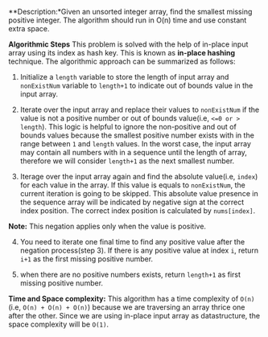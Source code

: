 **Description:*Given an unsorted integer array, find the smallest missing positive integer. The algorithm should run in O(n) time and use constant extra space.

**Algorithmic Steps**
This problem is solved with the help of in-place input array using its index as hash key. This is known as **in-place hashing** technique. The algorithmic approach can be summarized as follows:

1. Initialize a `length` variable to store the length of input array and `nonExistNum` variable to `length+1` to indicate out of bounds value in the input array.

2. Iterate over the input array and replace their values to `nonExistNum` if the value is not a positive number or out of bounds value(i.e, `<=0 or > length`). This logic is helpful to ignore the non-positive and out of bounds values because the smallest positive number exists with in the range between `1` and `length` values. In the worst case, the input array may contain all numbers with in a sequence until the length of array, therefore we will consider `length+1` as the next smallest number.

3. Iterage over the input array again and find the absolute value(i.e, `index`) for each value in the array. If this value is equals to `nonExistNum`, the current iteration is going to be skipped. This absolute value presence in the sequence array will be indicated by negative sign at the correct index position. The correct index position is calculated by `nums[index]`. 
 
 **Note:** This negation applies only when the value is positive.

4. You need to iterate one final time to find any positive value after the negation process(step 3). If there is any positive value at index `i`, return `i+1` as the first missing positive number.

5. when there are no positive numbers exists, return `length+1` as first missing positive number.


**Time and Space complexity:**
This algorithm has a time complexity of `O(n)`(i.e, `O(n) + O(n) + O(n)`) because we are traversing an array thrice one after the other. 
Since we are using in-place input array as datastructure, the space complexity will be `O(1)`.